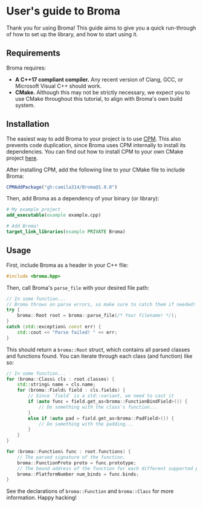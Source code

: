 # User's guide to Broma
Thank you for using Broma! This guide aims to give you a quick run-through of how to set up the library, and how to start using it.

## Requirements
Broma requires:
- **A C++17 compliant compiler.** Any recent version of Clang, GCC, or Microsoft Visual C++ should work.
- **CMake.** Although this may not be strictly necessary, we expect you to use CMake throughout this tutorial, to align with Broma's own build system.

## Installation
The easiest way to add Broma to your project is to use [CPM](https://github.com/cpm-cmake/CPM.cmake).
This also prevents code duplication, since Broma uses CPM internally to install its dependencies.
You can find out how to install CPM to your own CMake project [here](https://github.com/cpm-cmake/CPM.cmake#adding-cpm).

After installing CPM, add the following line to your CMake file to include Broma:
```cmake
CPMAddPackage("gh:camila314/Broma@1.0.0")
```

Then, add Broma as a dependency of your binary (or library):
```cmake
# My example project
add_executable(example example.cpp)

# Add Broma!
target_link_libraries(example PRIVATE Broma)
```

## Usage
First, include Broma as a header in your C++ file:
```cpp
#include <broma.hpp>
```

Then, call Broma's `parse_file` with your desired file path:
```cpp
// In some function...
// Broma throws on parse errors, so make sure to catch them if needed!
try {
    broma::Root root = broma::parse_file(/* Your filename! */);
}
catch (std::exception& const err) {
    std::cout << "Parse failed! " << err;
}
```

This should return a `broma::Root` struct, which contains all parsed classes and functions found.
You can iterate through each class (and function) like so:
```cpp
// In some function...
for (broma::Class& cls : root.classes) {
    std::string& name = cls.name;
    for (broma::Field& field : cls.fields) {
        // Since `field` is a std::variant, we need to cast it
        if (auto func = field.get_as<broma::FunctionBindField>()) {
            // Do something with the class's function...
        }
        else if (auto pad = field.get_as<broma::PadField>()) {
            // Do something with the padding...
        }
    }
}

for (broma::Function& func : root.functions) {
    // The parsed signature of the function.
    broma::FunctionProto proto = func.prototype;
    // The bound address of the function for each different supported platform.
    broma::PlatformNumber num_binds = func.binds;
}
```

See the declarations of `broma::Function` and `broma::Class` for more information.
Happy hacking!
